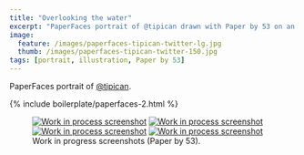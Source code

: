 ```yaml
---
title: "Overlooking the water"
excerpt: "PaperFaces portrait of @tipican drawn with Paper by 53 on an iPad."
image: 
  feature: /images/paperfaces-tipican-twitter-lg.jpg
  thumb: /images/paperfaces-tipican-twitter-150.jpg
tags: [portrait, illustration, Paper by 53]
---
```


PaperFaces portrait of [@tipican](http://twitter.com/tipican).

{% include boilerplate/paperfaces-2.html %}

<figure class="half">
	<a href="{{ site.url }}/images/paperfaces-tipican-process-1-lg.jpg"><img src="{{ site.url }}/images/paperfaces-tipican-process-1-600.jpg" alt="Work in process screenshot"></a>
	<a href="{{ site.url }}/images/paperfaces-tipican-process-2-lg.jpg"><img src="{{ site.url }}/images/paperfaces-tipican-process-2-600.jpg" alt="Work in process screenshot"></a>
	<a href="{{ site.url }}/images/paperfaces-tipican-process-3-lg.jpg"><img src="{{ site.url }}/images/paperfaces-tipican-process-3-600.jpg" alt="Work in process screenshot"></a>
	<a href="{{ site.url }}/images/paperfaces-tipican-process-4-lg.jpg"><img src="{{ site.url }}/images/paperfaces-tipican-process-4-600.jpg" alt="Work in process screenshot"></a>
	<figcaption>Work in progress screenshots (Paper by 53).</figcaption>
</figure>